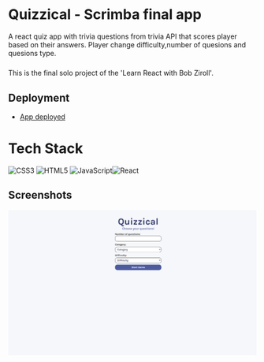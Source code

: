 # Quizzical - Scrimba final app

A react quiz app with trivia questions from trivia API that scores player based on their answers. Player change difficulty,number of quesions and quesions type.

#####

This is the final solo project of the 'Learn React with Bob Ziroll'.


## Deployment

 - [App deployed ](https://enchanting-stroopwafel-2b0e21.netlify.app/)



# Tech Stack
![CSS3](https://img.shields.io/badge/css3-%231572B6.svg?style=for-the-badge&logo=css3&logoColor=white) ![HTML5](https://img.shields.io/badge/html5-%23E34F26.svg?style=for-the-badge&logo=html5&logoColor=white) ![JavaScript](https://img.shields.io/badge/javascript-%23323330.svg?style=for-the-badge&logo=javascript&logoColor=%23F7DF1E)![React](https://img.shields.io/badge/react-%2320232a.svg?style=for-the-badge&logo=react&logoColor=%2361DAFB)

## Screenshots

![App Screenshot](firstimg.png)

